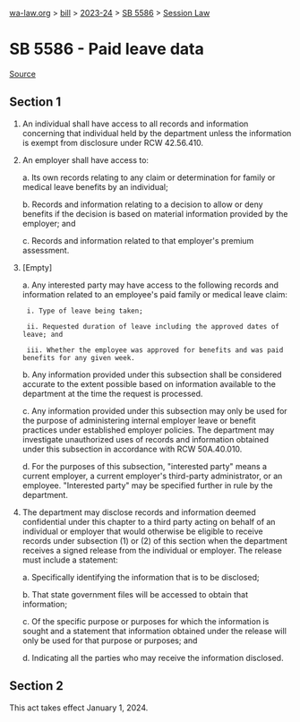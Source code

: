 [wa-law.org](/) > [bill](/bill/) > [2023-24](/bill/2023-24/) > [SB 5586](/bill/2023-24/sb/5586/) > [Session Law](/bill/2023-24/sb/5586/S.SL/)

# SB 5586 - Paid leave data

[Source](http://lawfilesext.leg.wa.gov/biennium/2023-24/Pdf/Bills/Session%20Laws/Senate/5586-S.SL.pdf)

## Section 1
1. An individual shall have access to all records and information concerning that individual held by the department unless the information is exempt from disclosure under RCW 42.56.410.

2. An employer shall have access to:

    a. Its own records relating to any claim or determination for family or medical leave benefits by an individual;

    b. Records and information relating to a decision to allow or deny benefits if the decision is based on material information provided by the employer; and

    c. Records and information related to that employer's premium assessment.

3. [Empty]

    a. Any interested party may have access to the following records and information related to an employee's paid family or medical leave claim:

        i. Type of leave being taken;

        ii. Requested duration of leave including the approved dates of leave; and

        iii. Whether the employee was approved for benefits and was paid benefits for any given week.

    b. Any information provided under this subsection shall be considered accurate to the extent possible based on information available to the department at the time the request is processed.

    c. Any information provided under this subsection may only be used for the purpose of administering internal employer leave or benefit practices under established employer policies. The department may investigate unauthorized uses of records and information obtained under this subsection in accordance with RCW 50A.40.010.

    d. For the purposes of this subsection, "interested party" means a current employer, a current employer's third-party administrator, or an employee. "Interested party" may be specified further in rule by the department.

4. The department may disclose records and information deemed confidential under this chapter to a third party acting on behalf of an individual or employer that would otherwise be eligible to receive records under subsection (1) or (2) of this section when the department receives a signed release from the individual or employer. The release must include a statement:

    a. Specifically identifying the information that is to be disclosed;

    b. That state government files will be accessed to obtain that information;

    c. Of the specific purpose or purposes for which the information is sought and a statement that information obtained under the release will only be used for that purpose or purposes; and

    d. Indicating all the parties who may receive the information disclosed.

## Section 2
This act takes effect January 1, 2024.
